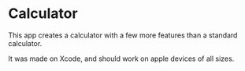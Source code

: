 # Calculator
  This app creates a calculator with a few more features than a standard calculator.
  
  It was made on Xcode, and should work on apple devices of all sizes.
